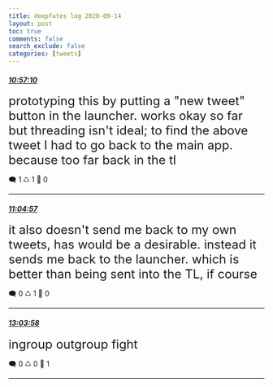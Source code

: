 ```yaml
---
title: deepfates log 2020-09-14
layout: post
toc: true
comments: false
search_exclude: false
categories: [tweets]
---
```



#### <a href = "https://twitter.com/deepfates/status/1305551174473527297">*10:57:10*</a>

<font size="5">prototyping this by putting a "new tweet" button in the launcher.   works okay so far but threading isn't ideal; to find the above tweet I had to go back to the main app. because too far back in the tl</font>



🗨️ 1 ♺ 1 🤍  0   

---
    
#### <a href = "https://twitter.com/deepfates/status/1305553133876252673">*11:04:57*</a>

<font size="5">it also doesn't send me back to my own tweets, has would be a desirable. instead it sends me back to the launcher.  which is better than being sent into the TL, if course</font>



🗨️ 0 ♺ 1 🤍  0   

---
    
#### <a href = "https://twitter.com/deepfates/status/1305583085187215360">*13:03:58*</a>

<font size="5">ingroup outgroup fight</font>



🗨️ 0 ♺ 0 🤍  1   

---
    
            


